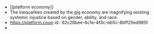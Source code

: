 - [[platform economy]]
- The inequalities created by the gig economy are magnifying existing systemic injustice based on gender, ability, and race.
- https://platform.coop
  id:: 62c28bee-6c1e-4f3c-bb5c-8bff25ed985f
-